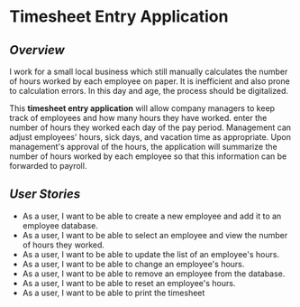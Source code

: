 # Timesheet Entry Application

## *Overview*

I work for a small local business which still manually calculates the number of hours worked by each employee on paper.
It is inefficient and also prone to calculation errors. In this day and age, the process should be digitalized.

This **timesheet entry application** will allow company managers to keep track of employees and how many hours they
have worked. enter the number of hours they worked each day of 
the pay period. Management can adjust employees' hours, sick days, and vacation time as appropriate.
Upon management's approval of the hours, the application will summarize the number of hours worked by each employee
so that this information can be forwarded to payroll.

## *User Stories*
- As a user, I want to be able to create a new employee and add it to an employee database.
- As a user, I want to be able to select an employee and view the number of hours they worked.
- As a user, I want to be able to update the list of an employee's hours.
- As a user, I want to be able to change an employee's hours.
- As a user, I want to be able to remove an employee from the database.
- As a user, I want to be able to reset an employee's hours.
- As a user, I want to be able to print the timesheet 
